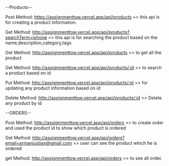 --Products--

Post Method: https://assignmenttow.vercel.app/api/products >>  this api is for creating a product information.

Get Method: http://assignmenttow.vercel.app/api/products?searchTerm=iphone >> this api is for searching the product based on the name,description,category,tags

Get Method: http://assignmenttow.vercel.app/api/products >> to get all the product 

Get Method: http://assignmenttow.vercel.app/api/products/:id >> to search a product based on id

Put Method: http://assignmenttow.vercel.app/api/products/:id >> for updating any product information based on id

Delete Method: http://assignmenttow.vercel.app/api/products/:id >> Delete any product by id

--ORDERS--

Post Method:  http://assignmenttow.vercel.app/api/orders >> to create order and used the product id to show which product is ordered

Get Method: http://assignmenttow.vercel.app/api/orders?email=armanjustian@gmail.com >>  user can see the product which he is  ordered 

get Method: http://assignmenttow.vercel.app/api/orders >> to see all order.

